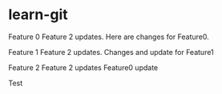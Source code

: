 # learn-git

Feature 0 Feature 2 updates. Here are changes for Feature0.

Feature 1 Feature 2 updates. Changes and update for Feature1

Feature 2 Feature 2 updates Feature0 update

Test
